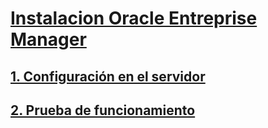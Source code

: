 # [Instalacion Oracle Entreprise Manager](https://github.com/PalomaR88/Instalacion-Oracle-Entreprise-Manager/blob/master/Prueba.md#instalaci%C3%B3n-de-oracle-enterprise-manager-y-prueba-desde-un-cliente-remoto)
## [1. Configuración en el servidor](https://github.com/PalomaR88/Instalacion-Oracle-Entreprise-Manager/blob/master/Prueba.md#configuraci%C3%B3n-en-el-servidor)
## [2. Prueba de funcionamiento](https://github.com/PalomaR88/Instalacion-Oracle-Entreprise-Manager/blob/master/Prueba.md#prueba-de-funcionamiento)
